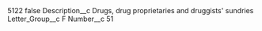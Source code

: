 <?xml version="1.0" encoding="UTF-8"?>
<CustomMetadata xmlns="http://soap.sforce.com/2006/04/metadata" xmlns:xsi="http://www.w3.org/2001/XMLSchema-instance" xmlns:xsd="http://www.w3.org/2001/XMLSchema">
    <label>5122</label>
    <protected>false</protected>
    <values>
        <field>Description__c</field>
        <value xsi:type="xsd:string">Drugs, drug proprietaries and druggists&apos; sundries</value>
    </values>
    <values>
        <field>Letter_Group__c</field>
        <value xsi:type="xsd:string">F</value>
    </values>
    <values>
        <field>Number__c</field>
        <value xsi:type="xsd:string">51</value>
    </values>
</CustomMetadata>
